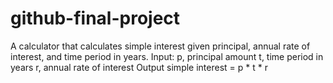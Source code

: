# github-final-project

A calculator that calculates simple interest given principal, annual rate of interest, and time period in years.
Input:
   p, principal amount
   t, time period in years
   r, annual rate of interest
Output
   simple interest = p * t * r

